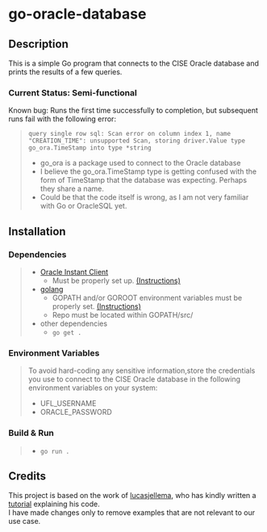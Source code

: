 # go-oracle-database

## Description

This is a simple Go program that connects to the CISE Oracle database and prints the results of a few queries.

### **Current Status: Semi-functional**

Known bug: Runs the first time successfully to completion, but subsequent runs fail with the following error:

> `query single row sql: Scan error on column index 1, name "CREATION_TIME": unsupported Scan, storing driver.Value type go_ora.TimeStamp into type *string`
>
> - go_ora is a package used to connect to the Oracle database
> - I believe the go_ora.TimeStamp type is getting confused with the form of TimeStamp that the database was expecting. Perhaps they share a name.
> - Could be that the code itself is wrong, as I am not very familiar with Go or OracleSQL yet.

## Installation

### Dependencies

> - [Oracle Instant Client](http://www.oracle.com/>technetwork/topics/linuxx86-64soft-092277.html)
>   - Must be properly set up. [(Instructions)]()
> - [golang](https://golang.org/dl/)
>   - GOPATH and/or GOROOT environment variables must be properly set. [(Instructions)](https://>golang.org/doc/install)
>   - Repo must be located within GOPATH/src/
> - other dependencies
>   - `go get .`

### Environment Variables

> To avoid hard-coding any sensitive information,store the credentials you use to connect to the CISE Oracle database in the following environment variables on your system:
>
> - UFL_USERNAME
> - ORACLE_PASSWORD

### Build & Run

> - `go run .`

## Credits

This project is based on the work of [lucasjellema](https://github.com/lucasjellema/go-oracle-database), who has kindly written a [tutorial](https://blogs.oracle.com/developers/post/connecting-a-go-application-to-oracle-database) explaining his code.  
I have made changes only to remove examples that are not relevant to our use case.
